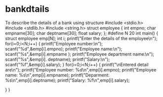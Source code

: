 # bankdtails
To describe the details of a bank using structure
#include <stdio.h>
#include <stdlib.h>
#include <string.h>
struct employee
{
    int empno;
    char empname[30];
    char deptname[30];
    float salary;
};
#define N 20
int main()
{
    struct employee emp[N];
    int i;
    printf("Enter the details of the employee\n");
    for(i=0;i<N;i++)
    {
        printf("Employee number:\n");
        scanf("%d",&emp[i].empno);
        printf("Employee name:\n");    
        scanf("%s",&emp[i].empname );
        printf("Employee department name:\n");                                           
        scanf("%s",&emp[i]. deptname);
    printf("Salary:\n");        scanf("%f",&emp[i].salary);
     }
    for(i=0;i<N;i++)
    {
    printf("\nEntered detail are\n");
    printf("Employee number: %d\n",emp[i].empno);
    printf("Employee name: %s\n",emp[i].empname);
    printf("Deparment: %s\n",emp[i].deptname);
    printf("Salary: %f\n",emp[i].salary);
    
}
}
